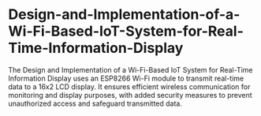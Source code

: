 # Design-and-Implementation-of-a-Wi-Fi-Based-IoT-System-for-Real-Time-Information-Display
The Design and Implementation of a Wi-Fi-Based IoT System for Real-Time Information Display uses an ESP8266 Wi-Fi module to transmit real-time data to a 16x2 LCD display. It ensures efficient wireless communication for monitoring and display purposes, with added security measures to prevent unauthorized access and safeguard transmitted data.
